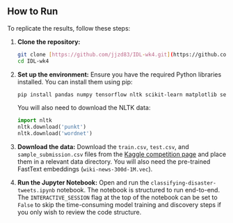 ## How to Run

To replicate the results, follow these steps:

1.  **Clone the repository:**
    ```bash
    git clone [https://github.com/jjzd83/IDL-wk4.git](https://github.com/jjzd83/IDL-wk4.git)
    cd IDL-wk4
    ```

2.  **Set up the environment:**
    Ensure you have the required Python libraries installed. You can install them using pip:
    ```bash
    pip install pandas numpy tensorflow nltk scikit-learn matplotlib seaborn
    ```
    You will also need to download the NLTK data:
    ```python
    import nltk
    nltk.download('punkt')
    nltk.download('wordnet')
    ```

3.  **Download the data:**
    Download the `train.csv`, `test.csv`, and `sample_submission.csv` files from the [Kaggle competition page](https://www.kaggle.com/c/nlp-getting-started/data) and place them in a relevant data directory. You will also need the pre-trained FastText embeddings (`wiki-news-300d-1M.vec`).

4.  **Run the Jupyter Notebook:**
    Open and run the `classifying-disaster-tweets.ipynb` notebook. The notebook is structured to run end-to-end. The `INTERACTIVE_SESSION` flag at the top of the notebook can be set to `False` to skip the time-consuming model training and discovery steps if you only wish to review the code structure.

